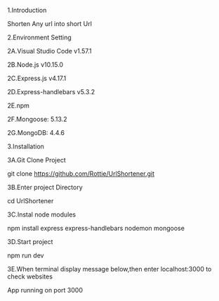 
1.Introduction

Shorten Any url into short Url

2.Environment Setting

2A.Visual Studio Code v1.57.1

2B.Node.js v10.15.0

2C.Express.js v4.17.1

2D.Express-handlebars v5.3.2

2E.npm

2F.Mongoose: 5.13.2

2G.MongoDB: 4.4.6


3.Installation

3A.Git Clone Project 

git clone   https://github.com/Rottie/UrlShortener.git

3B.Enter project Directory

cd UrlShortener

3C.Instal node modules 

npm install express express-handlebars nodemon mongoose

3D.Start project 

npm run dev

3E.When terminal display message below,then enter localhost:3000 to check websites

App running on port 3000
